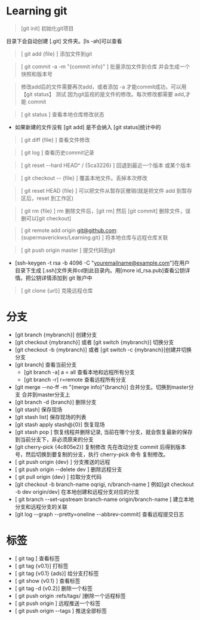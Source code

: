 
# Learning git  

> [git init] 初始化git项目  

目录下会自动创建 [.git] 文件夹。[ls -ah]可以查看

> [ git add {file} ] 添加文件到git

>[ git commit -a -m "{commit info}" ] 批量添加文件到仓库 并会生成一个快照和版本号

> 修改add后的文件需要再次add，或者添加 -a 才能commit成功，可以用【git status】 测试
因为git监视的是文件的修改。每次修改都需要 add,才能 commit

> [ git status ] 查看本地仓库修改状态

* 如果新建的文件没有 [git add] 是不会纳入 [git status]统计中的

> [ git diff {file} ] 查看文件修改

> [ git log ] 查看历史commit记录  

> [ git reset --hard HEAD^ / {5ca3226} ] 回退到最近一个版本 或某个版本

> [ git checkout -- {file} ] 覆盖本地文件。丢掉本次修改  

> [ git reset HEAD {file} ] 可以把文件从暂存区撤销(就是把文件 add 到暂存区后，reset 到工作区)  

> [ git rm {file} ]  rm 删除文件后，[git rm] 然后 [git commit] 删除文件，误删可以[git checkout]

> [ git remote add origin git@github.com:{supermaverickws/Learning.git} ] 将本地仓库与远程仓库关联

> [ git push origin master ] 提交代码到git  

* [ssh-keygen -t rsa -b 4096 -C "youremailname@example.com"]在用户目录下生成 [.ssh]文件夹并cd到此目录内。用[more id_rsa.pub]查看公钥详情。把公钥详情添加到 git 账户中

> [ git clone {url}] 克隆远程仓库

# 分支

* [git branch {mybranch}] 创建分支
* [git checkout {mybranch}] 或者 [git switch {mybranch}] 切换分支
* [git checkout -b {mybranch}] 或者 [git switch -c {mybranch}]创建并切换分支
* [git branch] 查看当前分支
  * [git branch -a] a = all 查看本地和远程所有分支
  * [git branch -r] r=remote 查看远程所有分支
* [git merge --no-ff -m "{merge info}"{branch}] 合并分支。切换到master分支 合并到master分支上
* [git branch -d {branch}] 删除分支
* [git stash] 保存现场
* [git stash list] 保存现场的列表
* [git stash apply stash@{0}] 恢复现场
* [git stash pop ] 恢复线程并删除记录, 当前在哪个分支，就会恢复最新的保存到当前分支下，非必须原来的分支
* [git cherry-pick {4c805e2}] 复制修改 先在改动分支 commit 后得到版本号，然后切换到要复制的分支，执行 cherry-pick 命令 复制修改。
* [ git push origin {dev} ] 分支推送的远程
* [ git push origin --delete dev ] 删除远程分支
* [ git pull origin {dev} ] 拉取分支代码
* [git checkout -b branch-name oqrigi,
n/branch-name ] 例如[git checkout -b dev origin/dev] 在本地创建和远程分支对应的分支
* [ git branch --set-upstream branch-name origin/branch-name ] 建立本地分支和远程分支的关联
* [git log --graph --pretty=oneline --abbrev-commit] 查看远程提交日志

# 标签

* [ git tag ] 查看标签
* [ git tag {v0.1}] 打标签
* [ git tag {v0.1} {ads}] 给分支打标签
* [ git show {v0.1} ] 查看标签
* [ git tag -d {v0.2}] 删除一个标签
* [ git push origin :refs/tags/<tagname> ]删除一个远程标签
* [ git push origin <tagname> ] 远程推送一个标签
* [ git push origin --tags ] 推送全部标签
